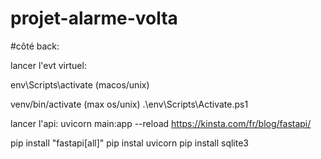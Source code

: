 # projet-alarme-volta


#côté back:

lancer l'evt virtuel:

env\Scripts\activate (macos/unix)


venv/bin/activate (max os/unix)
.\env\Scripts\Activate.ps1

lancer l'api:
 uvicorn main:app --reload
 https://kinsta.com/fr/blog/fastapi/


 pip install "fastapi[all]"
 pip instal uvicorn
 pip install sqlite3